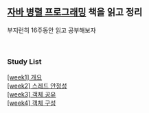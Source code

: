 ## [자바 병렬 프로그래밍](http://www.yes24.com/Product/Goods/3015162) 책을 읽고 정리
부지런히 16주동안 읽고 공부해보자

</br>

### Study List
[[week1] 개요](https://github.com/garlickim/study-note/blob/main/book/java-concurrency-in-practice/%5Bweek1%5D%20%EA%B0%9C%EC%9A%94.md)    
[[week2] 스레드 안정성](https://github.com/garlickim/study-note/blob/main/book/java-concurrency-in-practice/%5Bweek2%5D%20%EC%8A%A4%EB%A0%88%EB%93%9C%20%EC%95%88%EC%A0%95%EC%84%B1.md)       
[[week3] 객체 공유](https://github.com/garlickim/study-note/blob/main/book/java-concurrency-in-practice/%5Bweek3%5D%20%EA%B0%9D%EC%B2%B4%20%EA%B3%B5%EC%9C%A0.md)  
[[week4] 객체 구성](https://github.com/garlickim/study-note/blob/main/book/java-concurrency-in-practice/%5Bweek4%5D%20%EA%B0%9D%EC%B2%B4%20%EA%B5%AC%EC%84%B1.md)
